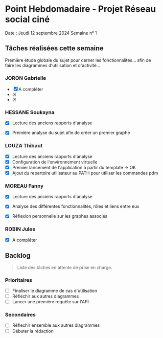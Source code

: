 # Point Hebdomadaire - Projet Réseau social ciné 

Date : Jeudi 12 septembre 2024
Semaine n° 1

## Tâches réalisées cette semaine
Première étude globale du sujet pour cerner les fonctionnalités... afin de faire les diagrammes d'utilisation et d'activité...

### JORON Gabrielle

- [x] A compléter
- [x] 
- [x] 

### HESSANE Soukayna

- [x]  Lecture des anciens rapports d'analyse
- [x] Première analyse du sujet afin de créer un premier graphe



### LOUZA Thibaut

- [x] Lecture des anciens rapports d'analyse
- [x] Configuration de l'environnement virtuelle
- [x] Premier lancement de l'application à partir du template -> OK
- [x] Ajout du repertoire utilisateur au PATH pour utiliser les commandes pdm

### MOREAU Fanny

- [x] Lecture des anciens rapports d'analyse
- [x] Analyse des différentes fonctionnalités, rôles et liens entre eux
- [x] Réflexion personnelle sur les graphes associés


### ROBIN Jules

- [x] A compléter


## Backlog

> Liste des tâches en attente de prise en charge.

### Prioritaires

- [ ] Finaliser le diagramme de cas d'utilisation
- [ ] Réfléchir aux autres diagrammes
- [ ] Lancer une première requête sur l'API

### Secondaires

- [ ] Réflechir ensemble aux autres diagrammes
- [ ] Débuter la rédaction
